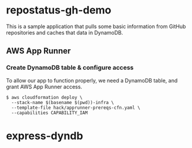 # repostatus-gh-demo

This is a sample application that pulls some basic information from GitHub repositories and caches
that data in DynamoDB.

## AWS App Runner

### Create DynamoDB table & configure access

To allow our app to function properly, we need a DynamoDB table, and grant AWS App Runner access.

```shell
$ aws cloudformation deploy \
  --stack-name $(basename $(pwd))-infra \
  --template-file hack/apprunner-prereqs-cfn.yaml \
  --capabilities CAPABILITY_IAM
```
# express-dyndb
